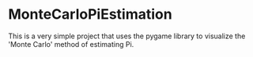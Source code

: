 # MonteCarloPiEstimation
This is a very simple project that uses the pygame library to visualize the 'Monte Carlo' method of estimating Pi.
